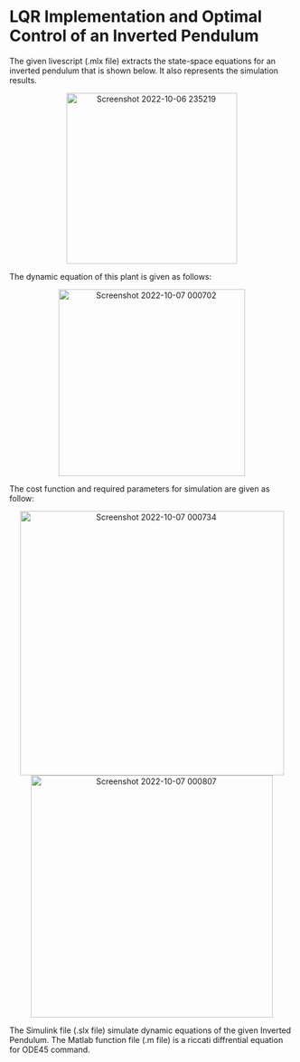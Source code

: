 # LQR Implementation and Optimal Control of an Inverted Pendulum
The given livescript (.mlx file) extracts the state-space equations for an inverted pendulum that is shown below. It also represents the simulation results.
<p align="center">
<img width="302" alt="Screenshot 2022-10-06 235219" src="https://user-images.githubusercontent.com/115154998/194411072-4a66a71b-6964-49f2-b3f9-92892a165619.png">
</p>
The dynamic equation of this plant is given as follows:
<p align="center">
<img width="330" alt="Screenshot 2022-10-07 000702" src="https://user-images.githubusercontent.com/115154998/194413703-dc414dd6-4697-49d6-9aa4-d6ca1c869fb6.png">
</p>

The cost function and required parameters for simulation are given as follow:
<p align="center">
<img width="467" alt="Screenshot 2022-10-07 000734" src="https://user-images.githubusercontent.com/115154998/194413796-53c4b58b-c5d0-4f53-9135-495d6fdfcd82.png">
<img width="428" alt="Screenshot 2022-10-07 000807" src="https://user-images.githubusercontent.com/115154998/194413886-ff43c430-e2a0-4694-9bc2-d0865506814c.png">
</p>
The Simulink file (.slx file) simulate dynamic equations of the given Inverted Pendulum.
The Matlab function file (.m file) is a riccati diffrential equation for ODE45 command.

